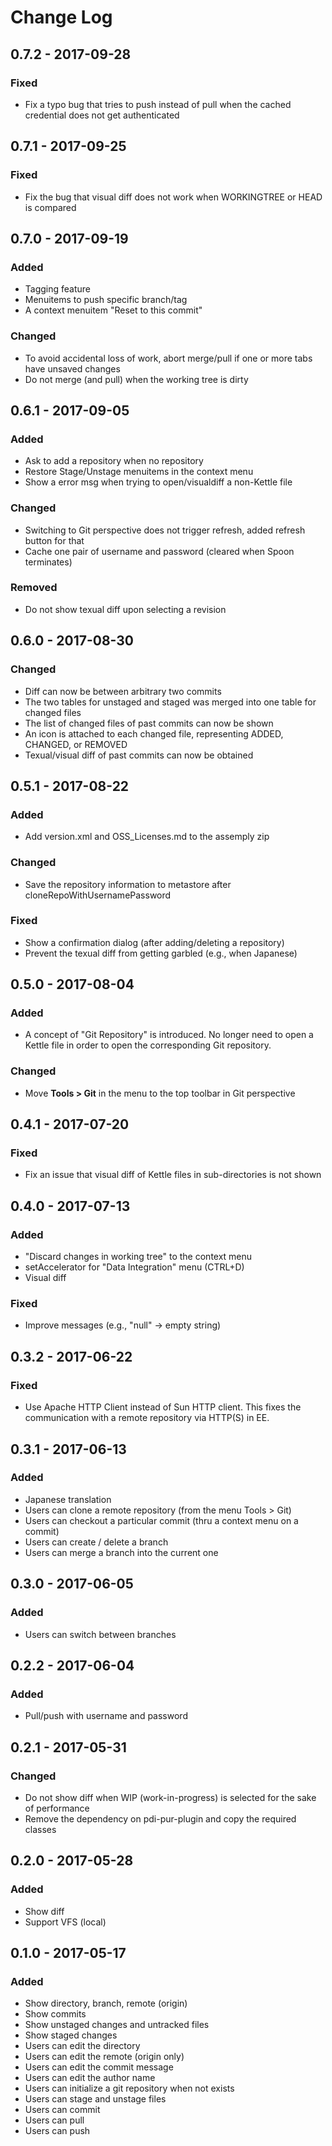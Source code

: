 # Change Log

## 0.7.2 - 2017-09-28
### Fixed
- Fix a typo bug that tries to push instead of pull when the cached credential does not get authenticated

## 0.7.1 - 2017-09-25
### Fixed
- Fix the bug that visual diff does not work when WORKINGTREE or HEAD is compared

## 0.7.0 - 2017-09-19
### Added
- Tagging feature
- Menuitems to push specific branch/tag
- A context menuitem "Reset to this commit"

### Changed
- To avoid accidental loss of work, abort merge/pull if one or more tabs have unsaved changes
- Do not merge (and pull) when the working tree is dirty

## 0.6.1 - 2017-09-05
### Added
- Ask to add a repository when no repository
- Restore Stage/Unstage menuitems in the context menu
- Show a error msg when trying to open/visualdiff a non-Kettle file

### Changed
- Switching to Git perspective does not trigger refresh, added refresh button for that
- Cache one pair of username and password (cleared when Spoon terminates)

### Removed
- Do not show texual diff upon selecting a revision

## 0.6.0 - 2017-08-30
### Changed
- Diff can now be between arbitrary two commits
- The two tables for unstaged and staged was merged into one table for changed files
- The list of changed files of past commits can now be shown
- An icon is attached to each changed file, representing ADDED, CHANGED, or REMOVED
- Texual/visual diff of past commits can now be obtained

## 0.5.1 - 2017-08-22
### Added
- Add version.xml and OSS_Licenses.md to the assemply zip

### Changed
- Save the repository information to metastore after cloneRepoWithUsernamePassword

### Fixed
- Show a confirmation dialog (after adding/deleting a repository)
- Prevent the texual diff from getting garbled (e.g., when Japanese)

## 0.5.0 - 2017-08-04
### Added
- A concept of "Git Repository" is introduced. No longer need to open a Kettle file in order to open the corresponding Git repository.

### Changed
- Move **Tools > Git** in the menu to the top toolbar in Git perspective

## 0.4.1 - 2017-07-20
### Fixed
- Fix an issue that visual diff of Kettle files in sub-directories is not shown

## 0.4.0 - 2017-07-13
### Added
- "Discard changes in working tree" to the context menu
- setAccelerator for "Data Integration" menu (CTRL+D)
- Visual diff

### Fixed
- Improve messages (e.g., "null" -> empty string)

## 0.3.2 - 2017-06-22
### Fixed
- Use Apache HTTP Client instead of Sun HTTP client. This fixes the communication with a remote repository via HTTP(S) in EE.

## 0.3.1 - 2017-06-13
### Added
- Japanese translation
- Users can clone a remote repository (from the menu Tools > Git)
- Users can checkout a particular commit (thru a context menu on a commit)
- Users can create / delete a branch
- Users can merge a branch into the current one

## 0.3.0 - 2017-06-05
### Added
- Users can switch between branches

## 0.2.2 - 2017-06-04
### Added
- Pull/push with username and password

## 0.2.1 - 2017-05-31
### Changed
- Do not show diff when WIP (work-in-progress) is selected for the sake of performance
- Remove the dependency on pdi-pur-plugin and copy the required classes

## 0.2.0 - 2017-05-28

### Added
- Show diff
- Support VFS (local)

## 0.1.0 - 2017-05-17

### Added
- Show directory, branch, remote (origin)
- Show commits
- Show unstaged changes and untracked files
- Show staged changes
- Users can edit the directory
- Users can edit the remote (origin only)
- Users can edit the commit message
- Users can edit the author name
- Users can initialize a git repository when not exists
- Users can stage and unstage files
- Users can commit
- Users can pull
- Users can push